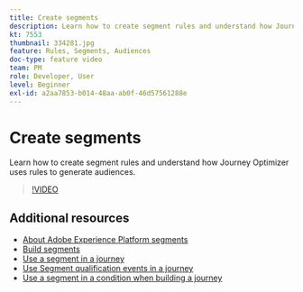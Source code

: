 ```yaml
---
title: Create segments
description: Learn how to create segment rules and understand how Journey Optimizer uses rules to generate audiences.
kt: 7553
thumbnail: 334281.jpg
feature: Rules, Segments, Audiences
doc-type: feature video
team: PM
role: Developer, User
level: Beginner
exl-id: a2aa7853-b014-48aa-ab0f-46d57561288e
---
```

# Create segments

Learn how to create segment rules and understand how Journey Optimizer uses rules to generate audiences.

>[!VIDEO](https://video.tv.adobe.com/v/334281?quality=12)

## Additional resources

* [About Adobe Experience Platform segments](https://experienceleague.adobe.com/docs/journey-optimizer/using/segment/segments/about-segments.html)
* [Build segments](https://experienceleague.adobe.com/docs/journey-optimizer/using/segment/segments/creating-a-segment.html)
* [Use a segment in a journey](https://experienceleague.adobe.com/docs/journey-optimizer/using/orchestrate-journeys/about-journey-building/read-segment.html)
* [Use Segment qualification events in a journey](https://experienceleague.adobe.com/docs/journey-optimizer/using/orchestrate-journeys/about-journey-building/segment-qualification-events.html)
* [Use a segment in a condition when building a journey](https://experienceleague.adobe.com/docs/journey-optimizer/using/orchestrate-journeys/about-journey-building/condition-activity.html?lang=en#using-a-segment)
